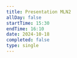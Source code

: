 ```yaml
---
title: Presentation MLN2
allDay: false
startTime: 15:30
endTime: 16:10
date: 2024-10-18
completed: false
type: single
---
```

